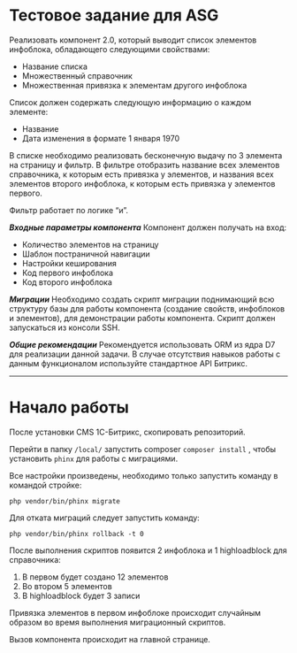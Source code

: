 # Тестовое задание для ASG

Реализовать компонент 2.0, который выводит список элементов инфоблока, обладающего следующими свойствами: 

* Название списка
* Множественный справочник
* Множественная привязка к элементам другого инфоблока

Список должен содержать следующую информацию о каждом элементе:

* Название
* Дата изменения в формате 1 января 1970

В списке необходимо реализовать бесконечную выдачу по 3 элемента на страницу и фильтр. В фильтре отобразить название всех элементов справочника, к которым есть привязка у элементов, и названия всех элементов второго инфоблока, к которым есть привязка у элементов первого.

Фильтр работает по логике “и”.

***Входные параметры компонента***
Компонент должен получать на вход:
* Количество элементов на страницу
* Шаблон постраничной навигации
* Настройки кеширования
* Код первого инфоблока
* Код второго инфоблока

***Миграции***
Необходимо создать скрипт миграции поднимающий всю структуру базы для работы компонента (создание свойств, инфоблоков и элементов), для демонстрации работы компонента. Скрипт должен запускаться из консоли SSH.

***Общие рекомендации***
Рекомендуется использовать ORM из ядра D7 для реализации данной задачи. В случае отсутствия навыков работы с данным функционалом используйте стандартное API Битрикс.
***
# Начало работы

После установки CMS 1С-Битрикс, скопировать репозиторий.

Перейти в папку ```/local/``` запустить composer ```composer install``` , чтобы установить ```phinx``` для работы с миграциями.

Все настройки произведены, необходимо только запустить команду в командой стройке:

```php vendor/bin/phinx migrate```

Для отката миграций следует запустить команду: 

```php vendor/bin/phinx rollback -t 0```

После выполнения скриптов появится 2 инфоблока и 1 highloadblock для справочника:
1. В первом будет создано 12 элементов
2. Во втором 5 элементов
3. В highloadblock будет 3 записи

Привязка элементов в первом инфоблоке происходит случайным образом во время выполнения миграционный скриптов.

Вызов компонента происходит на главной странице.

